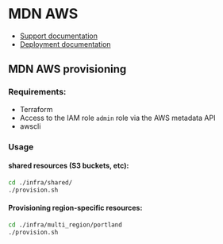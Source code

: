 # MDN AWS

- [Support documentation]()
- [Deployment documentation](https://github.com/mozmeao/infra/blob/master/apps/mdn/mdn-aws/k8s/README.md)

## MDN AWS provisioning

### Requirements:

- Terraform
- Access to the IAM role `admin` role via the AWS metadata API
- awscli

### Usage


#### shared resources (S3 buckets, etc):

```sh
cd ./infra/shared/
./provision.sh
```

#### Provisioning region-specific resources:

```sh
cd ./infra/multi_region/portland
./provision.sh
```
